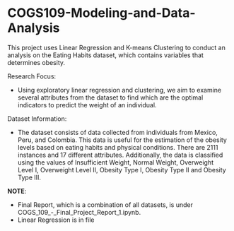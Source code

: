 # COGS109-Modeling-and-Data-Analysis

This project uses Linear Regression and K-means Clustering to conduct an analysis on the Eating Habits dataset, which contains variables that determines obesity. 

Research Focus:
- Using exploratory linear regression and clustering, we aim to examine several attributes from the dataset to find which are the optimal indicators to predict the weight of an individual.

Dataset Information:
- The dataset consists of data collected from individuals from Mexico, Peru, and Colombia. This data is useful for the estimation of the obesity levels based on eating habits and physical conditions. There are 2111 instances and 17 different attributes. Additionally, the data is classified using the values of Insufficient Weight, Normal Weight, Overweight Level I, Overweight Level II, Obesity Type I, Obesity Type II and Obesity Type III.

__NOTE__:
- Final Report, which is a combination of all datasets, is under COGS_109_-_Final_Project_Report_1.ipynb.
- Linear Regression is in file 
